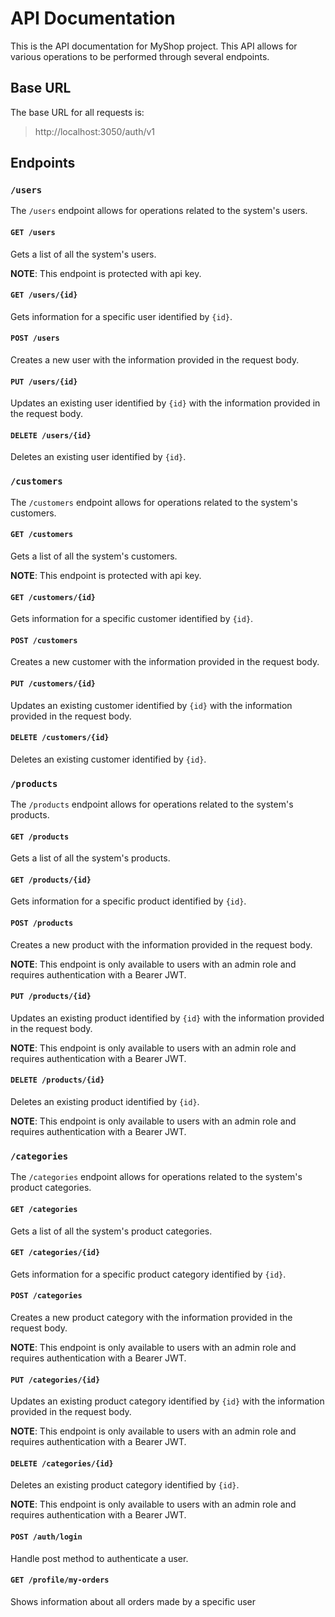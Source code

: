 # API Documentation

This is the API documentation for MyShop project. This API allows for various operations to be performed through several endpoints.

## Base URL

The base URL for all requests is:

> http://localhost:3050/auth/v1


## Endpoints

### `/users`

The `/users` endpoint allows for operations related to the system's users.


#### `GET /users`

Gets a list of all the system's users.

**NOTE**: This endpoint is protected with api key.

#### `GET /users/{id}`

Gets information for a specific user identified by `{id}`.

#### `POST /users`

Creates a new user with the information provided in the request body.

#### `PUT /users/{id}`

Updates an existing user identified by `{id}` with the information provided in the request body.

#### `DELETE /users/{id}`

Deletes an existing user identified by `{id}`.

### `/customers`

The `/customers` endpoint allows for operations related to the system's customers.

#### `GET /customers`

Gets a list of all the system's customers.

**NOTE**: This endpoint is protected with api key.

#### `GET /customers/{id}`

Gets information for a specific customer identified by `{id}`.

#### `POST /customers`

Creates a new customer with the information provided in the request body.

#### `PUT /customers/{id}`

Updates an existing customer identified by `{id}` with the information provided in the request body.

#### `DELETE /customers/{id}`

Deletes an existing customer identified by `{id}`.

### `/products`

The `/products` endpoint allows for operations related to the system's products.

#### `GET /products`

Gets a list of all the system's products.

#### `GET /products/{id}`

Gets information for a specific product identified by `{id}`.

#### `POST /products`

Creates a new product with the information provided in the request body.

**NOTE**: This endpoint is only available to users with an admin role and requires authentication with a Bearer JWT.

#### `PUT /products/{id}`

Updates an existing product identified by `{id}` with the information provided in the request body.

**NOTE**: This endpoint is only available to users with an admin role and requires authentication with a Bearer JWT.

#### `DELETE /products/{id}`

Deletes an existing product identified by `{id}`.

**NOTE**: This endpoint is only available to users with an admin role and requires authentication with a Bearer JWT.


### `/categories`

The `/categories` endpoint allows for operations related to the system's product categories.

#### `GET /categories`

Gets a list of all the system's product categories.

#### `GET /categories/{id}`

Gets information for a specific product category identified by `{id}`.

#### `POST /categories`

Creates a new product category with the information provided in the request body.

**NOTE**: This endpoint is only available to users with an admin role and requires authentication with a Bearer JWT.

#### `PUT /categories/{id}`

Updates an existing product category identified by `{id}` with the information provided in the request body.

**NOTE**: This endpoint is only available to users with an admin role and requires authentication with a Bearer JWT.

#### `DELETE /categories/{id}`

Deletes an existing product category identified by `{id}`.

**NOTE**: This endpoint is only available to users with an admin role and requires authentication with a Bearer JWT.

#### `POST /auth/login`

Handle post method to authenticate a user.

#### `GET /profile/my-orders`

Shows information about all orders made by a specific user

